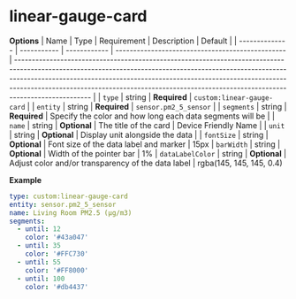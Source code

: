 # linear-gauge-card

**Options**
| Name | Type | Requirement | Description | Default |
| -------------- | ----------- | ------------ | ------------------------------------------------ | --------------------------------------------------------------------------------------------------------------------------------------------------------------------------------------------------------------------------------------------------------------------------------------------------------------------------------------------- |
| `type` | string | **Required** | `custom:linear-gauge-card` |
| `entity` | string | **Required** | `sensor.pm2_5_sensor` |
| `segments` | string | **Required** | Specify the color and how long each data segments will be |
| `name` | string | **Optional** | The title of the card | Device Friendly Name |
| `unit` | string | **Optional** | Display unit alongside the data |
| `fontSize` | string | **Optional** | Font size of the data label and marker | 15px
| `barWidth` | string | **Optional** | Width of the pointer bar | 1%
| `dataLabelColor` | string | **Optional** | Adjust color and/or transparency of the data label | rgba(145, 145, 145, 0.4)


**Example**
```yaml
type: custom:linear-gauge-card
entity: sensor.pm2_5_sensor
name: Living Room PM2.5 (µg/m3)
segments:
  - until: 12
    color: '#43a047'
  - until: 35
    color: '#FFC730'
  - until: 55
    color: '#FF8000'
  - until: 100
    color: '#db4437'
```
